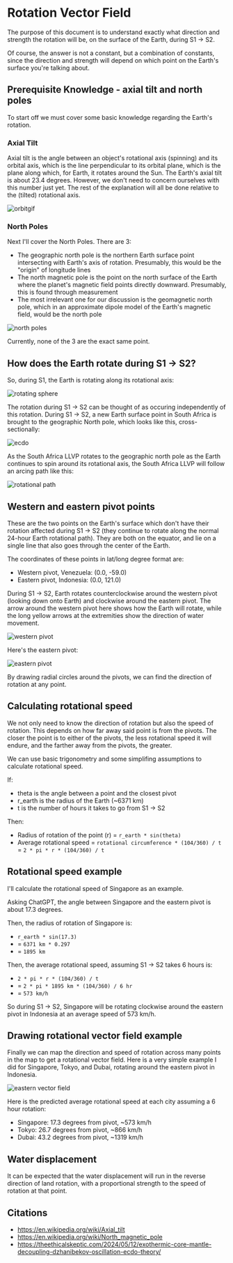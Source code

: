# Rotation Vector Field

The purpose of this document is to understand exactly what direction and strength the rotation will be, on the surface of the Earth, during S1 -> S2.

Of course, the answer is not a constant, but a combination of constants, since the direction and strength will depend on which point on the Earth's surface you're talking about.

## Prerequisite Knowledge - axial tilt and north poles

To start off we must cover some basic knowledge regarding the Earth's rotation.

### Axial Tilt

Axial tilt is the angle between an object's rotational axis (spinning) and its orbital axis, which is the line perpendicular to its orbital plane, which is the plane along which, for Earth, it rotates around the Sun. The Earth's axial tilt is about 23.4 degrees. However, we don't need to concern ourselves with this number just yet. The rest of the explanation will all be done relative to the (tilted) rotational axis.

![orbitgif](img/earth-orbit.gif)

### North Poles

Next I'll cover the North Poles. There are 3:
- The geographic north pole is the northern Earth surface point intersecting with Earth's axis of rotation. Presumably, this would be the "origin" of longitude lines
- The north magnetic pole is the point on the north surface of the Earth where the planet's magnetic field points directly downward. Presumably, this is found through measurement
- The most irrelevant one for our discussion is the geomagnetic north pole, which in an approximate dipole model of the Earth's magnetic field, would be the north pole

![north poles](img/north-poles.png "north poles")

Currently, none of the 3 are the exact same point.

## How does the Earth rotate during S1 -> S2?

So, during S1, the Earth is rotating along its rotational axis:

![rotating sphere](img/rotation.gif)

The rotation during S1 -> S2 can be thought of as occuring independently of this rotation. During S1 -> S2, a new Earth surface point in South Africa is brought to the geographic North pole, which looks like this, cross-sectionally:

![ecdo](img/ecdo-rotation.webp "ecdo")

As the South Africa LLVP rotates to the geographic north pole as the Earth continues to spin around its rotational axis, the South Africa LLVP will follow an arcing path like this:

![rotational path](img/new-north-pole-path.png "north pole rotation path")

## Western and eastern pivot points

These are the two points on the Earth's surface which don't have their rotation affected during S1 -> S2 (they continue to rotate along the normal 24-hour Earth rotational path). They are both on the equator, and lie on a single line that also goes through the center of the Earth.

The coordinates of these points in lat/long degree format are:
- Western pivot, Venezuela: (0.0, -59.0)
- Eastern pivot, Indonesia: (0.0, 121.0)

During S1 -> S2, Earth rotates counterclockwise around the western pivot (looking down onto Earth) and clockwise around the eastern pivot. The arrow around the western pivot here shows how the Earth will rotate, while the long yellow arrows at the extremities show the direction of water movement.

![western pivot](img/western-pivot.webp "western pivot")

Here's the eastern pivot:

![eastern pivot](img/eastern-pivot.png "eastern pivot")

By drawing radial circles around the pivots, we can find the direction of rotation at any point.

## Calculating rotational speed

We not only need to know the direction of rotation but also the speed of rotation. This depends on how far away said point is from the pivots. The closer the point is to either of the pivots, the less rotational speed it will endure, and the farther away from the pivots, the greater.

We can use basic trigonometry and some simplifing assumptions to calculate rotational speed.

If:
- theta is the angle between a point and the closest pivot
- r_earth is the radius of the Earth (~6371 km)
- t is the number of hours it takes to go from S1 -> S2

Then:
- Radius of rotation of the point (r) = `r_earth * sin(theta)`
- Average rotational speed = `rotational circumference * (104/360) / t` = `2 * pi * r * (104/360) / t`

## Rotational speed example

I'll calculate the rotational speed of Singapore as an example.

Asking ChatGPT, the angle between Singapore and the eastern pivot is about 17.3 degrees.

Then, the radius of rotation of Singapore is:
- `r_earth * sin(17.3)`
- = `6371 km * 0.297`
- = `1895 km`

Then, the average rotational speed, assuming S1 -> S2 takes 6 hours is:
- `2 * pi * r * (104/360) / t`
- = `2 * pi * 1895 km * (104/360) / 6 hr`
- = `573 km/h`

So during S1 -> S2, Singapore will be rotating clockwise around the eastern pivot in Indonesia at an average speed of 573 km/h.

## Drawing rotational vector field example

Finally we can map the direction and speed of rotation across many points in the map to get a rotational vector field. Here is a very simple example I did for Singapore, Tokyo, and Dubai, rotating around the eastern pivot in Indonesia.

![eastern vector field](img/eastern-pivot-vector-field.png "eastern pivot vector field")

Here is the predicted average rotational speed at each city assuming a 6 hour rotation:
- Singapore: 17.3 degrees from pivot, ~573 km/h
- Tokyo: 26.7 degrees from pivot, ~866 km/h
- Dubai: 43.2 degrees from pivot, ~1319 km/h

## Water displacement

It can be expected that the water displacement will run in the reverse direction of land rotation, with a proportional strength to the speed of rotation at that point.

## Citations

- https://en.wikipedia.org/wiki/Axial_tilt
- https://en.wikipedia.org/wiki/North_magnetic_pole
- https://theethicalskeptic.com/2024/05/12/exothermic-core-mantle-decoupling-dzhanibekov-oscillation-ecdo-theory/